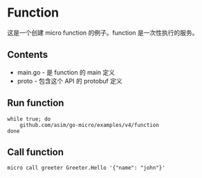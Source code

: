 # Function

这是一个创建 micro function 的例子。function 是一次性执行的服务。

## Contents

- main.go - 是 function 的 main 定义
- proto - 包含这个 API 的 protobuf 定义

## Run function

```shell
while true; do
	github.com/asim/go-micro/examples/v4/function
done
```

## Call function

```shell
micro call greeter Greeter.Hello '{"name": "john"}'
```
